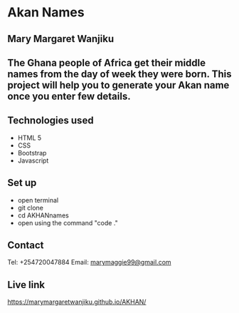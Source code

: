 # Akan Names

## Mary Margaret Wanjiku

## The Ghana people of Africa get their middle names from the day of week they were born. This project will help you to generate your Akan name once you enter few details.

## Technologies used
 * HTML 5
 * CSS
 * Bootstrap
 * Javascript

 ## Set up

 * open terminal
 * git clone
 * cd AKHANnames
 * open using the command "code ."

 ## Contact
  Tel: +254720047884
  Email: marymaggie99@gmail.com

  ## Live link
  https://marymargaretwanjiku.github.io/AKHAN/

  



